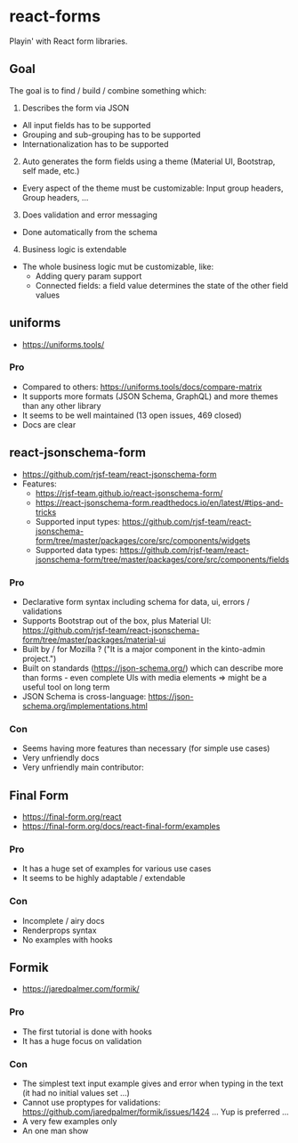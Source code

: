 # react-forms

Playin' with React form libraries.

## Goal

The goal is to find / build / combine something which:

1. Describes the form via JSON

- All input fields has to be supported
- Grouping and sub-grouping has to be supported
- Internationalization has to be supported

2. Auto generates the form fields using a theme (Material UI, Bootstrap, self made, etc.)

- Every aspect of the theme must be customizable: Input group headers, Group headers, ...

3. Does validation and error messaging

- Done automatically from the schema

4. Business logic is extendable

- The whole business logic mut be customizable, like:
  - Adding query param support
  - Connected fields: a field value determines the state of the other field values

## uniforms

- https://uniforms.tools/

### Pro

- Compared to others: https://uniforms.tools/docs/compare-matrix
- It supports more formats (JSON Schema, GraphQL) and more themes than any other library
- It seems to be well maintained (13 open issues, 469 closed)
- Docs are clear

## react-jsonschema-form

- https://github.com/rjsf-team/react-jsonschema-form
- Features:
  - https://rjsf-team.github.io/react-jsonschema-form/
  - https://react-jsonschema-form.readthedocs.io/en/latest/#tips-and-tricks
  - Supported input types: https://github.com/rjsf-team/react-jsonschema-form/tree/master/packages/core/src/components/widgets
  - Supported data types: https://github.com/rjsf-team/react-jsonschema-form/tree/master/packages/core/src/components/fields

### Pro

- Declarative form syntax including schema for data, ui, errors / validations
- Supports Bootstrap out of the box, plus Material UI: https://github.com/rjsf-team/react-jsonschema-form/tree/master/packages/material-ui
- Built by / for Mozilla ? ("It is a major component in the kinto-admin project.")
- Built on standards (https://json-schema.org/) which can describe more than forms - even complete UIs with media elements => might be a useful tool on long term
- JSON Schema is cross-language: https://json-schema.org/implementations.html

### Con

- Seems having more features than necessary (for simple use cases)
- Very unfriendly docs
- Very unfriendly main contributor:

## Final Form

- https://final-form.org/react
- https://final-form.org/docs/react-final-form/examples

### Pro

- It has a huge set of examples for various use cases
- It seems to be highly adaptable / extendable

### Con

- Incomplete / airy docs
- Renderprops syntax
- No examples with hooks

## Formik

- https://jaredpalmer.com/formik/

### Pro

- The first tutorial is done with hooks
- It has a huge focus on validation

### Con

- The simplest text input example gives and error when typing in the text (it had no initial values set ...)
- Cannot use proptypes for validations: https://github.com/jaredpalmer/formik/issues/1424 ... Yup is preferred ...
- A very few examples only
- An one man show
